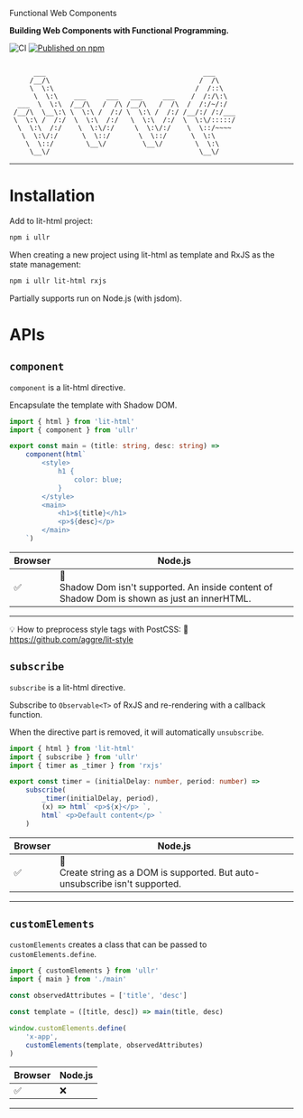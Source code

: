 Functional Web Components

**Building Web Components with Functional Programming.**

![CI](https://github.com/aggre/ullr/workflows/CI/badge.svg)
[![Published on npm](https://img.shields.io/npm/v/ullr.svg)](https://www.npmjs.com/package/ullr)

```

      ___                                       ___
     /__/\                                     /  /\
     \  \:\                                   /  /::\
      \  \:\    ___     ___   ___     ___    /  /:/\:\
  ___  \  \:\  /__/\   /  /\ /__/\   /  /\  /  /:/~/:/
 /__/\  \__\:\ \  \:\ /  /:/ \  \:\ /  /:/ /__/:/ /:/___
 \  \:\ /  /:/  \  \:\  /:/   \  \:\  /:/  \  \:\/:::::/
  \  \:\  /:/    \  \:\/:/     \  \:\/:/    \  \::/~~~~
   \  \:\/:/      \  \::/       \  \::/      \  \:\
    \  \::/        \__\/         \__\/        \  \:\
     \__\/                                     \__\/

```

---

# Installation

Add to lit-html project:

```bash
npm i ullr
```

When creating a new project using lit-html as template and RxJS as the state management:

```bash
npm i ullr lit-html rxjs
```

Partially supports run on Node.js (with jsdom).

# APIs

## `component`

`component` is a lit-html directive.

Encapsulate the template with Shadow DOM.

```ts
import { html } from 'lit-html'
import { component } from 'ullr'

export const main = (title: string, desc: string) =>
	component(html`
		<style>
			h1 {
				color: blue;
			}
		</style>
		<main>
			<h1>${title}</h1>
			<p>${desc}</p>
		</main>
	`)
```

| Browser | Node.js                                                                                             |
| ------- | --------------------------------------------------------------------------------------------------- |
| ✅      | 🚸 <br/> Shadow Dom isn't supported. An inside content of Shadow Dom is shown as just an innerHTML. |

---

💡 How to preprocess style tags with PostCSS: 💅 https://github.com/aggre/lit-style

## `subscribe`

`subscribe` is a lit-html directive.

Subscribe to `Observable<T>` of RxJS and re-rendering with a callback function.

When the directive part is removed, it will automatically `unsubscribe`.

```ts
import { html } from 'lit-html'
import { subscribe } from 'ullr'
import { timer as _timer } from 'rxjs'

export const timer = (initialDelay: number, period: number) =>
	subscribe(
		_timer(initialDelay, period),
		(x) => html` <p>${x}</p> `,
		html` <p>Default content</p> `
	)
```

| Browser | Node.js                                                                             |
| ------- | ----------------------------------------------------------------------------------- |
| ✅      | 🚸 <br/> Create string as a DOM is supported. But auto-unsubscribe isn't supported. |

---

## `customElements`

`customElements` creates a class that can be passed to `customElements.define`.

```ts
import { customElements } from 'ullr'
import { main } from './main'

const observedAttributes = ['title', 'desc']

const template = ([title, desc]) => main(title, desc)

window.customElements.define(
	'x-app',
	customElements(template, observedAttributes)
)
```

| Browser | Node.js |
| ------- | ------- |
| ✅      | ❌      |

---
